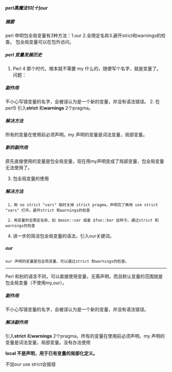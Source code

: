 ##### perl黑魔法10[十]our

##### 摘要
perl 申明包全局变量有3种方法：1.our 2.全限定名称3.避开strict和warnings的检查。 包全局变量可以在包外访问。

##### perl 变量发展历史
1. Perl 4 那个时代，根本就不需要 my 什么的，随便写个名字，就是变量了。
问题：
##### 副作用
不小心写错变量的名字，会被误认为是一个新的变量，并没有语法错误。
2. 在perl5 引入**strict** 和**warnings** 2个pragma。
##### 解决方法
所有的变量在使用前必须声明。my 声明的变量是词法变量，局部变量。
##### 新的副作用
原先直接使用的变量是包全局变量，现在用my声明变成了局部变量，包全局变量无法使用了。

3. 包全局变量的使用
##### 解决方法
```
 1，用 no strict "vars" 临时关掉 strict pragma，声明完了再用 use strict "vars" 打开。避开strict 和warnings的检查

 2，用变量的全限定名称，如 $main::var 或者 $foo::bar 这样子。通过strict 和warnings的检查
```

4. 进一步的简洁包全局变量的语法，引入our关键词。
##### our
```
our 声明的变量是包全局变量，可以通过strict 和warnings的检查。

```

---


Perl 和别的语言不同，可以直接使用变量，无需声明，而且默认变量的范围就是包全局变量（不使用my,our）。

##### 副作用
不小心写错变量的名字，会被误认为是一个新的变量，并没有语法错误。

##### 解决副作用
引入**strict** 和**warnings** 2个pragma。所有的变量在使用前必须声明。my 声明的变量是词法变量，局部变量。没有办法使用


**local 不是声明，用于已有变量的局部化定义。**







不加our use strict会报错
